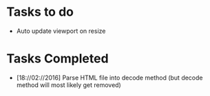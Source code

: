 # Tasks to do
<ul>
  <li>Auto update viewport on resize</li>
</ul>


<!-- uses british dates [DD://MM://YYYY] -->
# Tasks Completed
<ul>
  <li>[18://02://2016] Parse HTML file into decode method (but decode method will most likely get removed)</li>
</ul>
